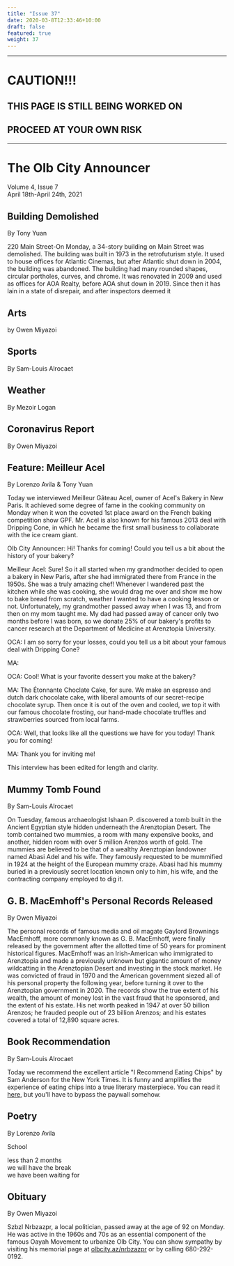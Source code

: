 ```yaml
---
title: "Issue 37"
date: 2020-03-8T12:33:46+10:00
draft: false
featured: true
weight: 37
---
```


------------------------
# CAUTION!!!    
## THIS PAGE IS STILL BEING WORKED ON    
## PROCEED AT YOUR OWN RISK    
------------------------

# The Olb City Announcer    
Volume 4, Issue 7   
April 18th-April 24th, 2021    

## Building Demolished
By Tony Yuan

220 Main Street-On Monday, a 34-story building on Main Street was demolished. The building was built in 1973 in the retrofuturism style. It used to house offices for Atlantic Cinemas, but after Atlantic shut down in 2004, the building was abandoned. The building had many rounded shapes, circular portholes, curves, and chrome. It was renovated in 2009 and used as offices for AOA Realty, before AOA shut down in 2019. Since then it has lain in a state of disrepair, and after inspectors deemed it  

## Arts
by Owen Miyazoi



## Sports
By Sam-Louis Alrocaet



## Weather
By Mezoir Logan



## Coronavirus Report
By Owen Miyazoi



## Feature: Meilleur Acel
By Lorenzo Avila & Tony Yuan

Today we interviewed Meilleur Gâteau Acel, owner of Acel's Bakery in New Paris. It achieved some degree of fame in the cooking community on Monday when it won the coveted 1st place award on the French baking competition show GPF. Mr. Acel is also known for his famous 2013 deal with Dripping Cone, in which he became the first small business to collaborate with the ice cream giant.

Olb City Announcer: Hi! Thanks for coming! Could you tell us a bit about the history of your bakery?

Meilleur Acel: Sure! So it all started when my grandmother decided to open a bakery in New Paris, after she had immigrated there from France in the 1950s. She was a truly amazing chef! Whenever I wandered past the kitchen while she was cooking, she would drag me over and show me how to bake bread from scratch, weather I wanted to have a cooking lesson or not. Unfortunately, my grandmother passed away when I was 13, and from then on my mom taught me. My dad had passed away of cancer only two months before I was born, so we donate 25% of our bakery's profits to cancer research at the Department of Medicine at Arenztopia University.

OCA: I am so sorry for your losses, could you tell us a bit about your famous deal with Dripping Cone?

MA: 

OCA: Cool! What is your favorite dessert you make at the bakery?

MA: The Étonnante Choclate Cake, for sure. We make an espresso and dutch dark chocolate cake, with liberal amounts of our secret-recipe chocolate syrup. Then once it is out of the oven and cooled, we top it with our famous chocolate frosting, our hand-made chocolate truffles and strawberries sourced from local farms.

OCA: Well, that looks like all the questions we have for you today! Thank you for coming!

MA: Thank you for inviting me!

This interview has been edited for length and clarity.

## Mummy Tomb Found
By Sam-Louis Alrocaet

On Tuesday, famous archaeologist Ishaan P. discovered a tomb built in the Ancient Egyptian style hidden underneath the Arenztopian Desert. The tomb contained two mummies, a room with many expensive books, and another, hidden room with over 5 million Arenzos worth of gold. The mummies are believed to be that of a wealthy Arenztopian landowner named Abasi Adel and his wife. They famously requested to be mummified in 1924 at the height of the European mummy craze. Abasi had his mummy buried in a previously secret location known only to him, his wife, and the contracting company employed to dig it.

## G. B. MacEmhoff's Personal Records Released
By Owen Miyazoi

The personal records of famous media and oil magate Gaylord Brownings MacEmhoff, more commonly known as G. B. MacEmhoff, were finally released by the government after the allotted time of 50 years for prominent historical figures. MacEmhoff was an Irish-American who immigrated to Arenztopia and made a previously unknown but gigantic amount of money wildcatting in the Arenztopian Desert and investing in the stock market. He was convicted of fraud in 1970 and the American government siezed all of his personal property the following year, before turning it over to the Arenztopian government in 2020. The records show the true extent of his wealth, the amount of money lost in the vast fraud that he sponsored, and the extent of his estate. His net worth peaked in 1947 at over 50 billion Arenzos; he frauded people out of 23 billion Arenzos; and his estates covered a total of 12,890 square acres. 

## Book Recommendation
By Sam-Louis Alrocaet

Today we recommend the excellent article "I Recommend Eating Chips" by Sam Anderson for the New York Times. It is funny and amplifies the experience of eating chips into a true literary masterpiece. You can read it [here](https://www.nytimes.com/2021/01/13/magazine/i-recommend-eating-chips.html), but you'll have to bypass the paywall somehow.

## Poetry
By Lorenzo Avila

School

less than 2 months    
we will have the break    
we have been waiting for    

## Obituary
By Owen Miyazoi

Szbzl Nrbzazpr, a local politician, passed away at the age of 92 on Monday. He was active in the 1960s and 70s as an essential component of the famous Oayah Movement to urbanize Olb City. You can show sympathy by visiting his memorial page at [olbcity.az/nrbzazpr](https://sites.google.com/stu.austinisd.org/placeholder-site/home) or by calling 680-292-0192.
